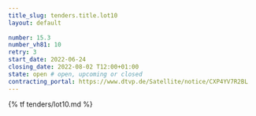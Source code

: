 ```yaml
---
title_slug: tenders.title.lot10
layout: default
   
number: 15.3
number_vh81: 10
retry: 3
start_date: 2022-06-24
closing_date: 2022-08-02 T12:00+01:00
state: open # open, upcoming or closed
contracting_portal: https://www.dtvp.de/Satellite/notice/CXP4YV7R2BL
---
```


{% tf tenders/lot10.md %}
